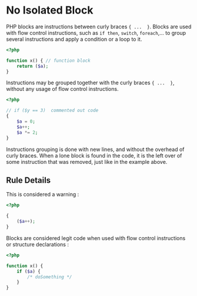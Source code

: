 <!-- Good Practices -->
# No Isolated Block

PHP blocks are instructions between curly braces `{ ...  }`. Blocks are used with flow control instructions, such as `if then`, `switch`, `foreach`,... to group several instructions and apply a condition or a loop to it. 

```php
<?php

function x() { // function block
	return ($a);
}

```

Instructions may be grouped together with the  curly braces `{ ...  }`, without any usage of flow control instructions. 

```php
<?php

// if ($y == 3)  commented out code
{ 
	$a = 0;
	$a++;
	$a *= 2;
}

```
Instructions grouping is done with new lines, and without the overhead of curly braces. When a lone block is found in the code, it is the left over of some instruction that was removed, just like in the example above.

## Rule Details

This is considered a warning : 

```php
<?php

{
	($a++);
}

```


Blocks are considered legit code when used with flow control instructions or structure declarations : 

```php
<?php

function x() {
	if ($a) {
		/* doSomething */
	}
}

```

